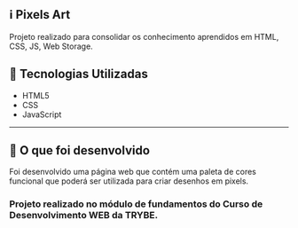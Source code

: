 ## :information_source: Pixels Art

Projeto realizado para consolidar os conhecimento aprendidos em HTML, CSS, JS, Web Storage.

## :rocket: Tecnologias Utilizadas

* HTML5
* CSS
* JavaScript

---

## :link: O que foi desenvolvido

Foi desenvolvido uma página web que contém uma paleta de cores funcional que poderá ser utilizada para criar desenhos em pixels.

### Projeto realizado no módulo de fundamentos do Curso de Desenvolvimento WEB da TRYBE.